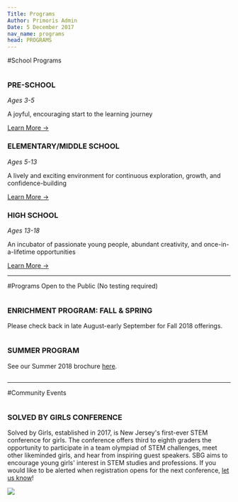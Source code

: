 ```yaml
---
Title: Programs
Author: Primoris Admin
Date: 5 December 2017
nav_name: programs
head: PROGRAMS
---
```


#School Programs
<div class="row">
  <div class="column medium-4">
    <h3>PRE-SCHOOL</h3>
    <i>Ages 3-5</i>
    <p>A joyful, encouraging start to the learning journey</p>
    <a href="/programs/pre-school">Learn More →</a>
  </div>
  <div class="column medium-4">
    <h3>ELEMENTARY/MIDDLE SCHOOL</h3>
    <i>Ages 5-13</i>
    <p>A lively and exciting environment for continuous exploration, growth, and confidence-building</p>
    <a href="/programs/middle-school">Learn More →</a>
  </div>
  <div class="column medium-4">
    <h3>HIGH SCHOOL</h3>
    <i>Ages 13-18</i>
    <p>An incubator of passionate young people, abundant creativity, and once-in-a-lifetime opportunities</p>
    <a href="/programs/high-school">Learn More →</a>
  </div>
</div>

---

#Programs Open to the Public
(No testing required)
<div class="row">
  <div class="column medium-6">
    <h3>ENRICHMENT PROGRAM: FALL & SPRING</h3>
    <p>Please check back in late August-early September for Fall 2018 offerings.</p>
  </div>
  <div class="column medium-6">
    <h3>SUMMER PROGRAM</h3>
    <p>See our Summer 2018 brochure <a href="%theme_url%/img/SummerProgram2018.pdf" target="_blank">here</a>.</p>
  </div>
</div>

---

#Community Events
<div class="row">
  <div class="column medium-6">
    <h3>SOLVED BY GIRLS CONFERENCE</h3>
    <p>Solved by Girls, established in 2017, is New Jersey's first-ever STEM conference for girls. The conference offers third to eighth graders the opportunity to participate in a team olympiad of STEM challenges, meet other likeminded girls, and hear from inspiring guest speakers. SBG aims to encourage young girls' interest in STEM studies and professions. If you would like to be alerted when registration opens for the next conference, <a href="/contact">let us know</a>!</p>
  </div>
  <div class="column medium-6">
    <img src="%theme_url%/img/solved-by-girls.jpg">
  </div>
</div>

